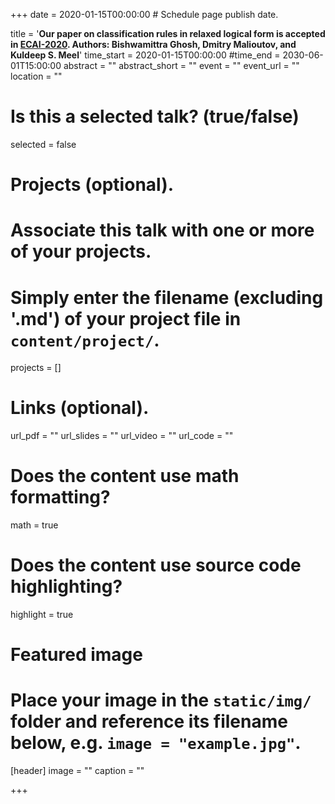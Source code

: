+++
date = 2020-01-15T00:00:00  # Schedule page publish date.

title = '<b>Our paper on classification rules in relaxed logical form is accepted in <a href="http://ecai2020.eu">ECAI-2020</a>. Authors: Bishwamittra Ghosh, Dmitry Malioutov, and Kuldeep S. Meel</b>'
time_start = 2020-01-15T00:00:00
#time_end = 2030-06-01T15:00:00
abstract = ""
abstract_short = ""
event = ""
event_url = ""
location = ""

# Is this a selected talk? (true/false)
selected = false

# Projects (optional).
#   Associate this talk with one or more of your projects.
#   Simply enter the filename (excluding '.md') of your project file in `content/project/`.
projects = []

# Links (optional).
url_pdf = ""
url_slides = ""
url_video = ""
url_code = ""

# Does the content use math formatting?
math = true

# Does the content use source code highlighting?
highlight = true

# Featured image
# Place your image in the `static/img/` folder and reference its filename below, e.g. `image = "example.jpg"`.
[header]
image = ""
caption = ""

+++
